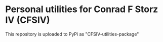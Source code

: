 # Personal utilities for Conrad F Storz IV (CFSIV)

This repository is uploaded to PyPi as "CFSIV-utilities-package"
